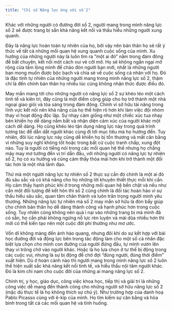 ```yaml
---
title: "Chỉ số Năng lực ứng với số 2"
---
```

Khác với những người có đường đời số 2, người mang trong mình năng lực số 2 sẽ được trang bị sẵn khả năng kết nối và thấu hiểu những người xung quanh. 

Đây là năng lực hoàn toàn tự nhiên của họ, bởi vậy nên bản thân họ sẽ rất ý thức về tất cả những mối quan hệ xung quanh cuộc sống của mình. Xu hướng của những người này là luôn tìm ra “một ai đó” nằm trong đám đông để bắt chuyện, kết nối một cách vui vẻ cởi mở. Họ sẽ không ngần ngại mở rộng cửa tấm lòng mình để chào đón người bạn mới, nhất là những người bạn mong muốn được bộc bạch và chia sẻ về cuộc sống cá nhân với họ. Đó là đặc tính tự nhiên của những người mang trong mình năng lực số 2, thậm chí là đến chính bản thân họ nhiều lúc cũng không nhận thức được điều đó.

May mắn mang tới cho những người có năng lực số 2 sự khéo léo một cách tinh tế và kiên trì, đây cũng là một điểm cộng giúp cho họ trở thành một nhà ngoại giao giỏi và tỏa sáng trong đám đông. Chính vì sở hữu tài năng trong lĩnh vực kết nối nên khả năng của họ thể hiện rõ hơn khi làm việc đội nhóm thay vì hoạt động độc lập. Sự nhạy cảm giống như một chiếc xúc tua nhạy bén khiến họ dễ dàng nắm bắt và nhận diện cảm xúc của người khác một cách dễ dàng. Họ cũng khéo léo tận dụng năng lực này trong quá trình tương tác để dẫn dắt người khác cùng đi tới mục tiêu mà họ hướng đến. Tuy nhiên, đôi lúc năng lực này cũng dễ  khiến họ bị tổn thương và mất cân bằng vì những suy nghĩ không tốt hoặc trong bất cứ cuộc tranh chấp, xung đột nào. Tuy là người có tiếng nói trong các mối quan hệ thế nhưng họ chẳng mảy may mơ tưởng đến vị trí dẫn đầu, với những người có năng lực tự nhiên số 2, họ có xu hướng và cũng cảm thấy thỏa mái hơn khi trở thành một đối tác hơn là một nhà lãnh đạo. 

Thứ mà một người năng lực tự nhiên số 2 thực sự cần đó chính là một ai đó đủ sâu sắc và có khả năng cho họ những lời khuyên thiết thực mỗi khi cần. Họ cảm thấy hạnh phúc khi ở trong những mối quan hệ bền chặt và nếu như cần một đối tượng để kết hôn thì số 2 cũng chính là đối tác hoàn hảo vì sự thấu hiểu sâu sắc, quan tâm chân thành và luôn trân trọng người mình yêu thương. 
Những năng lực tự nhiên mà số 2 may mắn sở hữu là đòn bẩy giúp cho chính bản thân họ dễ dàng thành công và hạnh phúc hơn trong cuộc sống. Tuy nhiên cũng không nên quá ỉ nại vào những trang bị mà mình đã có sẵn, họ cần phải không ngừng nỗ lực rèn luyện và mài dũa nhiều hơn thì mới có thể kiến tạo nên một cuộc đời phi thường như mơ ước. 

Vốn dĩ không màng đến ánh hào quang, nhưng đôi khi do sự kết hợp với bài học đường đời và động lực bên trong tác động làm cho một số cá nhân đặc biệt lựa chọn cho mình con đường của người đứng đầu, tự mình vươn lên thay vì trông chờ vào người khác. Hoặc là họ lựa chọn ở tư thế bị động trong các cuộc vui, nhưng là sự bị động để chờ đợi “đúng người, đúng thời điểm” xuất hiện. Dù ở hoàn cảnh nào thì người mang trong mình năng lực số 2 luôn thể hiện xuất sắc khả năng kết nối tinh tế, và hiểu thấu nội tâm người khác. Đó là kim chỉ nam cho cuộc đời của những ai mang năng lực số 2.

Chính trị, y học, giáo dục, công việc khoa học, tiếp thị và giải trí là những công việc dễ mang đến thành công cho những người sở hữu  năng lực số 2 (mặc dù thực tế là họ không thích sự chú ý). Như trường hợp của danh hoạ Pablo Picasso cùng với ê-kíp của mình. Họ tìm kiếm sự cân bằng và hòa bình trong tất cả các mối quan hệ và tình huống. 
